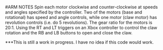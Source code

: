 #ARM NOTES
Spin each motor clockwise and counter-clockwise at speeds and angles specified by the controller.
Two of the motors (base and rotational) has speed and angle controls, while one motor (claw motor) has revolution controls (i.e. do 5 revolutions).
The gear ratio for the motors is 20:1.
Using the RT and LT triggers on an Xbox controller to control the claw rotation and the RB and LB buttons to open and close the claw.


***This is still a work in progress. I have no idea if this code would work.
